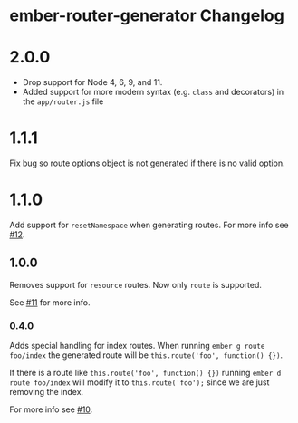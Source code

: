 # ember-router-generator Changelog

# 2.0.0

* Drop support for Node 4, 6, 9, and 11.
* Added support for more modern syntax (e.g. `class` and decorators) in the `app/router.js` file

# 1.1.1

Fix bug so route options object is not generated if there is no valid
option.


# 1.1.0

Add support for `resetNamespace` when generating routes. For more info
see [#12](https://github.com/ember-cli/ember-router-generator/pull/12).

## 1.0.0

Removes support for `resource` routes. Now only `route` is supported.

See [#11](https://github.com/ember-cli/ember-router-generator/pull/11)
for more info.

### 0.4.0

Adds special handling for index routes. When running `ember g route
foo/index` the generated route will be `this.route('foo', function()
{})`.

If there is a route like `this.route('foo', function() {})` running
`ember d route foo/index` will modify it to `this.route('foo');` since we
are just removing the index.

For more info see [#10](https://github.com/ember-cli/ember-router-generator/pull/10).
